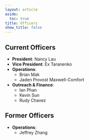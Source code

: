 ```yaml
---
layout: article
aside:
  toc: true
title: Officers
show_title: false
---
```


## Current Officers
- **President**: Nancy Lau
- **Vice President**: Ex Taranenko
- **Operations**:
	* Brian Mak
	* Jaden Provost Maxwell-Comfort
- **Outreach & Finance**:
	* Ian Phan
	* Kevin Sun
	* Rudy Chavez

## Former Officers
- **Operations**:
	* Jeffrey Zhang
